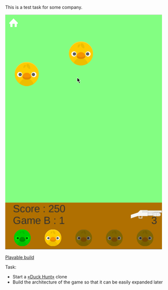 This is a test task for some company.

![](https://raw.githubusercontent.com/kirillsmirnov1/dump/main/duckhunt.gif)

[Playable build](https://kiirusha95.itch.io/duckhunt)

Task:
- Start a [«Duck Hunt»](https://en.wikipedia.org/wiki/Duck_Hunt) clone
- Build the architecture of the game so that it can be easily expanded later
